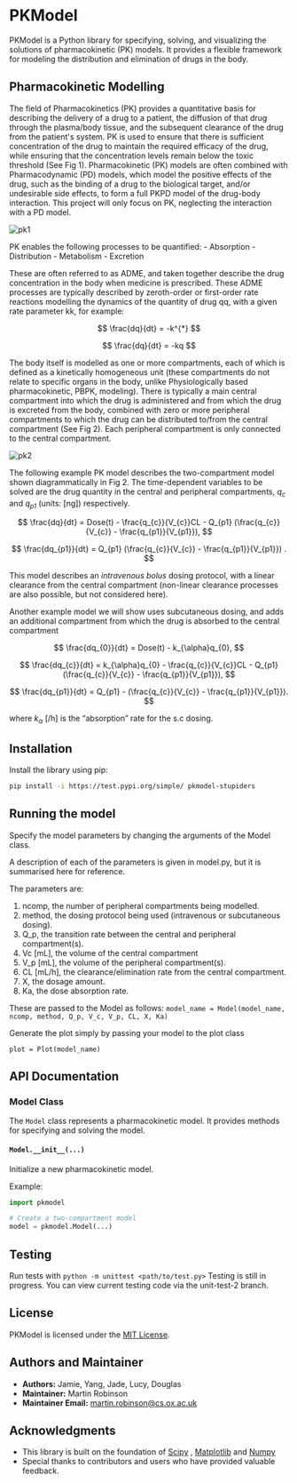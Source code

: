 # PKModel

PKModel is a Python library for specifying, solving, and visualizing the solutions of pharmacokinetic (PK) models. It provides a flexible framework for modeling the distribution and elimination of drugs in the body.

## Pharmacokinetic Modelling
The field of Pharmacokinetics (PK) provides a quantitative basis for describing the delivery of a drug to a patient, the diffusion of that drug through the plasma/body tissue, and the subsequent clearance of the drug from the patient's system. PK is used to ensure that there is sufficient concentration of the drug to maintain the required efficacy of the drug, while ensuring that the concentration levels remain below the toxic threshold (See Fig 1). Pharmacokinetic (PK) models are often combined with Pharmacodynamic (PD) models, which model the positive effects of the drug, such as the binding of a drug to the biological target, and/or undesirable side effects, to form a full PKPD model of the drug-body interaction. This project will only focus on PK, neglecting the interaction with a PD model.

![pk1](https://github.com/ohjade/pk_project/assets/120578702/7ddb0c20-eb49-4cdb-a861-ee9a597b29fb)

PK enables the following processes to be quantified:
    - Absorption
    - Distribution
    - Metabolism
    - Excretion

These are often referred to as ADME, and taken together describe the drug concentration in the body when medicine is prescribed. These ADME processes are typically described by zeroth-order or first-order rate reactions modelling the dynamics of the quantity of drug qq, with a given rate parameter kk, for example:

$$ \frac{dq}{dt} = -k^{*} $$

$$ \frac{dq}{dt} = -kq $$

The body itself is modelled as one or more compartments, each of which is defined as a kinetically homogeneous unit (these compartments do not relate to specific organs in the body, unlike Physiologically based pharmacokinetic, PBPK, modeling). There is typically a main central compartment into which the drug is administered and from which the drug is excreted from the body, combined with zero or more peripheral compartments to which the drug can be distributed to/from the central compartment (See Fig 2). Each peripheral compartment is only connected to the central compartment.

![pk2](https://github.com/ohjade/pk_project/assets/120578702/e146e1b2-1b67-4240-95c9-6ac7a8224aad)

The following example PK model describes the two-compartment model shown diagrammatically in Fig 2. The time-dependent variables to be solved are the drug quantity in the central and peripheral compartments, *q<sub>c</sub>* and *q<sub>p1</sub>* (units: [ng]) respectively.

$$ \frac{dq}{dt} = Dose(t) - \frac{q_{c}}{V_{c}}CL - Q_{p1} (\frac{q_{c}}{V_{c}} - \frac{q_{p1}}{V_{p1}}), $$

$$ \frac{dq_{p1}}{dt} = Q_{p1} (\frac{q_{c}}{V_{c}} - \frac{q_{p1}}{V_{p1}}) . $$

This model describes an *intravenous bolus* dosing protocol, with a linear clearance from the central compartment (non-linear clearance processes are also possible, but not considered here). 

Another example model we will show uses subcutaneous dosing, and adds an additional compartment from which the drug is absorbed to the central compartment

$$ \frac{dq_{0}}{dt} = Dose(t) - k_{\alpha}q_{0}, $$

$$ \frac{dq_{c}}{dt} = k_{\alpha}q_{0} - \frac{q_{c}}{V_{c}}CL - Q_{p1} (\frac{q_{c}}{V_{c}} - \frac{q_{p1}}{V_{p1}}), $$

$$ \frac{dq_{p1}}{dt} = Q_{p1} - (\frac{q_{c}}{V_{c}} - \frac{q_{p1}}{V_{p1}}). $$

where *k<sub>α</sub>* [/h] is the “absorption” rate for the s.c dosing.


## Installation

Install the library using pip:

```bash
pip install -i https://test.pypi.org/simple/ pkmodel-stupiders
```
## Running the model
Specify the model parameters by changing the arguments of the Model class.

A description of each of the parameters is given in model.py, but it is summarised here for reference.

The parameters are:
1. ncomp, the number of peripheral compartments being modelled.
2. method, the dosing protocol being used (intravenous or subcutaneous dosing).
3. Q_p, the transition rate between the central and peripheral compartment(s).
4. Vc [mL], the volume of the central compartment
5. V_p [mL], the volume of the peripheral compartment(s).
6. CL [mL/h], the clearance/elimination rate from the central compartment.
7. X, the dosage amount.
8. Ka, the dose absorption rate.

These are passed to the Model as follows:
`model_name = Model(model_name, ncomp, method, Q_p, V_c, V_p, CL, X, Ka)`

Generate the plot simply by passing your model to the plot class

`plot = Plot(model_name)`

## API Documentation

### Model Class

The `Model` class represents a pharmacokinetic model. It provides methods for specifying and solving the model.

#### `Model.__init__(...)`

Initialize a new pharmacokinetic model.



Example:

```python
import pkmodel

# Create a two-compartment model
model = pkmodel.Model(...)
```

## Testing
Run tests with `python -m unittest <path/to/test.py>`
Testing is still in progress. You can view current testing code via the unit-test-2 branch.

## License

PKModel is licensed under the [MIT License](https://opensource.org/licenses/MIT).


## Authors and Maintainer

- **Authors:** Jamie, Yang, Jade, Lucy, Douglas
- **Maintainer:** Martin Robinson
- **Maintainer Email:** [martin.robinson@cs.ox.ac.uk](mailto:martin.robinson@cs.ox.ac.uk)
  

## Acknowledgments

- This library is built on the foundation of [Scipy](https://www.scipy.org/) , [Matplotlib](https://matplotlib.org/) and [Numpy](https://numpy.org/)
- Special thanks to contributors and users who have provided valuable feedback.


